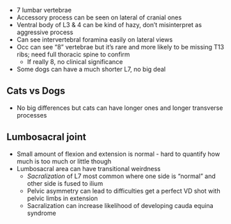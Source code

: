 * 7 lumbar vertebrae
* Accessory process can be seen on lateral of cranial ones
* Ventral body of L3 & 4 can be kind of hazy, don’t misinterpret as aggressive process
* Can see intervertebral foramina easily on lateral views
* Occ can see “8” vertebrae but it’s rare and more likely to be missing T13 ribs; need full thoracic spine to confirm
  * If really 8, no clinical significance
* Some dogs can have a much shorter L7, no big deal

## Cats vs Dogs
* No big differences but cats can have longer ones and longer transverse processes
 
## Lumbosacral joint
* Small amount of flexion and extension is normal - hard to quantify how much is too much or little though
* Lumbosacral area can have transitional weirdness
  * *Sacralization* of L7 most common where one side is “normal” and other side is fused to ilium
  * Pelvic asymmetry can lead to difficulties get a perfect VD shot with pelvic limbs in extension
  * Sacralization can increase likelihood of developing cauda equina syndrome

